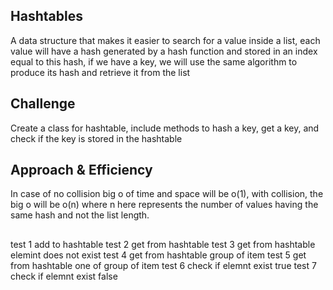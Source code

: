 ## Hashtables
A data structure that makes it easier to search for a value inside a list, each value will have a hash generated by a hash function and stored in an index equal to this hash, if we have a key, we will use the same algorithm to produce its hash and retrieve it from the list

## Challenge
Create a class for hashtable, include methods to hash a key, get a key, and check if the key is stored in the hashtable

## Approach & Efficiency
In case of no collision big o of time and space will be o(1), with collision, the big o will be o(n) where n here represents the number of values having the same hash and not the list length.

##
test 1  add to hashtable
test 2 get from hashtable
test 3 get from hashtable elemint does not exist
test 4 get from hashtable group of item
test 5 get from hashtable one of group of item
test 6 check if elemnt exist true
test 7 check if elemnt exist false
